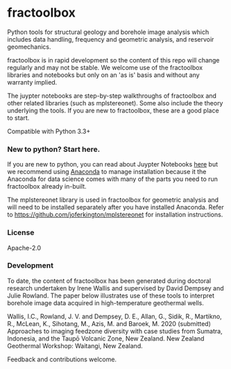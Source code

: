 # fractoolbox
Python tools for structural geology and borehole image analysis which includes data handling, frequency and geometric analysis, and reservoir geomechanics.  

fractoolbox is in rapid development so the content of this repo will change regularly and may not be stable. We welcome use of the fractoolbox libraries and notebooks but only on an 'as is' basis and without any warranty implied. 

The juypter notebooks are step-by-step walkthroughs of fractoolbox and other related libraries (such as mplstereonet). Some also include the theory underlying the tools. If you are new to fractoolbox, these are a good place to start. 

Compatible with Python 3.3+

### New to python? Start here.

If you are new to python, you can read about Juypter Notebooks [here](https://jupyter.readthedocs.io/en/latest/) but we recommend using [Anaconda](https://www.anaconda.com/) to manage installation because it the Anaconda for data science comes with many of the parts you need to run fractoolbox already in-built. 

The mplstereonet library is used in fractoolbox for geometric analysis and will need to be installed separately after you have installed Anaconda. Refer to https://github.com/joferkington/mplstereonet for installation instructions.

### License

Apache-2.0

### Development

To date, the content of fractoolbox has been generated during doctoral research undertaken by Irene Wallis and supervised by David Dempsey and Julie Rowland. The paper below illustrates use of these tools to interpret borehole image data acquired in high-temperature geothermal wells. 

Wallis, I.C., Rowland, J. V. and Dempsey, D. E., Allan, G., Sidik, R., Martikno, R., McLean, K., Sihotang, M., Azis, M. and Baroek, M. 2020 (submitted) Approaches to imaging feedzone diversity with case studies from Sumatra, Indonesia, and the Taupō Volcanic Zone, New Zealand. New Zealand Geothermal Workshop: Waitangi, New Zealand.


Feedback and contributions welcome.

